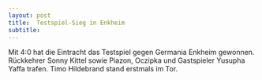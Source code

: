 ```yaml
---
layout: post
title:  Testspiel-Sieg in Enkheim
subtitle:  
---
```


Mit 4:0 hat die Eintracht das Testspiel gegen Germania Enkheim gewonnen. Rückkehrer Sonny Kittel sowie Piazon, Oczipka und Gastspieler Yusupha Yaffa trafen. Timo Hildebrand stand erstmals im Tor.


